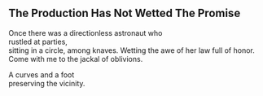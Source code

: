 The Production Has Not Wetted The Promise
-----------------------------------------
Once there was a directionless astronaut who  
rustled at parties,  
sitting in a circle, among knaves. Wetting the awe of her law full of honor.  
Come with me to the jackal of oblivions.  
  
A curves and a foot  
preserving the vicinity.  
